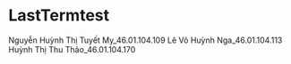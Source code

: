 # LastTermtest
Nguyễn Huỳnh Thị Tuyết My_46.01.104.109
Lê Võ Huỳnh Nga_46.01.104.113
Huỳnh Thị Thu Thảo_46.01.104.170
